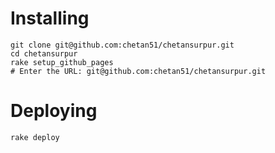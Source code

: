 # Installing

    git clone git@github.com:chetan51/chetansurpur.git
    cd chetansurpur
    rake setup_github_pages
    # Enter the URL: git@github.com:chetan51/chetansurpur.git

# Deploying

    rake deploy

